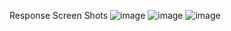 Response Screen Shots
![image](https://user-images.githubusercontent.com/48641073/203002901-44e64ecb-0439-4100-a930-5232bdc37ade.png)
![image](https://user-images.githubusercontent.com/48641073/203002955-0def9f13-6154-4055-9ec7-ab5dcf759e25.png)
![image](https://user-images.githubusercontent.com/48641073/203003041-4650935e-b685-41d1-bb09-8ebe30abf6c0.png)
